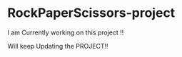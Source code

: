 # RockPaperScissors-project


I am Currently working on this project !! <br>

Will keep Updating the PROJECT!!